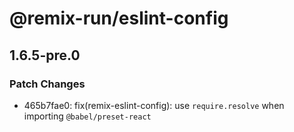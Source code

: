 # @remix-run/eslint-config

## 1.6.5-pre.0

### Patch Changes

- 465b7fae0: fix(remix-eslint-config): use `require.resolve` when importing `@babel/preset-react`
